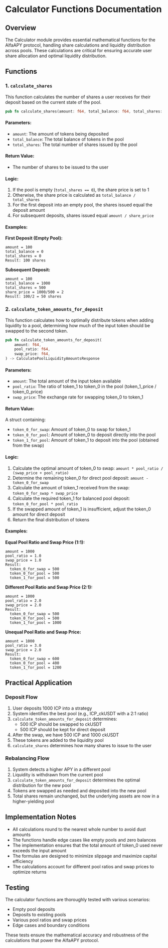 # Calculator Functions Documentation

## Overview

The Calculator module provides essential mathematical functions for the AlfaAPY protocol, handling share calculations and liquidity distribution across pools. These calculations are critical for ensuring accurate user share allocation and optimal liquidity distribution.

## Functions

### 1. `calculate_shares`

This function calculates the number of shares a user receives for their deposit based on the current state of the pool.

```rust
pub fn calculate_shares(amount: f64, total_balance: f64, total_shares: f64) -> f64
```

#### Parameters:
- `amount`: The amount of tokens being deposited
- `total_balance`: The total balance of tokens in the pool
- `total_shares`: The total number of shares issued by the pool

#### Return Value:
- The number of shares to be issued to the user

#### Logic:
1. If the pool is empty (`total_shares == 0`), the share price is set to 1
2. Otherwise, the share price is calculated as `total_balance / total_shares`
3. For the first deposit into an empty pool, the shares issued equal the deposit amount
4. For subsequent deposits, shares issued equal `amount / share_price`

#### Examples:

**First Deposit (Empty Pool):**
```
amount = 100
total_balance = 0
total_shares = 0
Result: 100 shares
```

**Subsequent Deposit:**
```
amount = 100
total_balance = 1000
total_shares = 500
share_price = 1000/500 = 2
Result: 100/2 = 50 shares
```

### 2. `calculate_token_amounts_for_deposit`

This function calculates how to optimally distribute tokens when adding liquidity to a pool, determining how much of the input token should be swapped to the second token.

```rust
pub fn calculate_token_amounts_for_deposit(
    amount: f64,
    pool_ratio: f64,
    swap_price: f64,
) -> CalculatePoolLiquidityAmountsResponse
```

#### Parameters:
- `amount`: The total amount of the input token available
- `pool_ratio`: The ratio of token_1 to token_0 in the pool (token_1_price / token_0_price)
- `swap_price`: The exchange rate for swapping token_0 to token_1

#### Return Value:
A struct containing:
- `token_0_for_swap`: Amount of token_0 to swap for token_1
- `token_0_for_pool`: Amount of token_0 to deposit directly into the pool
- `token_1_for_pool`: Amount of token_1 to deposit into the pool (obtained from the swap)

#### Logic:
1. Calculate the optimal amount of token_0 to swap: `amount * pool_ratio / (swap_price + pool_ratio)`
2. Determine the remaining token_0 for direct pool deposit: `amount - token_0_for_swap`
3. Calculate the amount of token_1 received from the swap: `token_0_for_swap * swap_price`
4. Calculate the required token_1 for balanced pool deposit: `token_0_for_pool * pool_ratio`
5. If the swapped amount of token_1 is insufficient, adjust the token_0 amount for direct deposit
6. Return the final distribution of tokens

#### Examples:

**Equal Pool Ratio and Swap Price (1:1):**
```
amount = 1000
pool_ratio = 1.0
swap_price = 1.0
Result:
  token_0_for_swap = 500
  token_0_for_pool = 500
  token_1_for_pool = 500
```

**Different Pool Ratio and Swap Price (2:1):**
```
amount = 1000
pool_ratio = 2.0
swap_price = 2.0
Result:
  token_0_for_swap = 500
  token_0_for_pool = 500
  token_1_for_pool = 1000
```

**Unequal Pool Ratio and Swap Price:**
```
amount = 1000
pool_ratio = 3.0
swap_price = 2.0
Result:
  token_0_for_swap = 600
  token_0_for_pool = 400
  token_1_for_pool = 1200
```

## Practical Application

### Deposit Flow

1. User deposits 1000 ICP into a strategy
2. System identifies the best pool (e.g., ICP_ckUSDT with a 2:1 ratio)
3. `calculate_token_amounts_for_deposit` determines:
   - 500 ICP should be swapped to ckUSDT
   - 500 ICP should be kept for direct deposit
4. After the swap, we have 500 ICP and 1000 ckUSDT
5. These tokens are added to the liquidity pool
6. `calculate_shares` determines how many shares to issue to the user

### Rebalancing Flow

1. System detects a higher APY in a different pool
2. Liquidity is withdrawn from the current pool
3. `calculate_token_amounts_for_deposit` determines the optimal distribution for the new pool
4. Tokens are swapped as needed and deposited into the new pool
5. Total shares remain unchanged, but the underlying assets are now in a higher-yielding pool

## Implementation Notes

- All calculations round to the nearest whole number to avoid dust amounts
- The functions handle edge cases like empty pools and zero balances
- The implementation ensures that the total amount of token_0 used never exceeds the input amount
- The formulas are designed to minimize slippage and maximize capital efficiency
- The calculations account for different pool ratios and swap prices to optimize returns

## Testing

The calculator functions are thoroughly tested with various scenarios:
- Empty pool deposits
- Deposits to existing pools
- Various pool ratios and swap prices
- Edge cases and boundary conditions

These tests ensure the mathematical accuracy and robustness of the calculations that power the AlfaAPY protocol.
